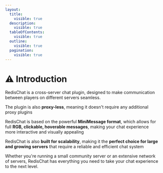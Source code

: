 ```yaml
---
layout:
  title:
    visible: true
  description:
    visible: true
  tableOfContents:
    visible: true
  outline:
    visible: true
  pagination:
    visible: true
---
```


# ⚠ Introduction

RedisChat is a cross-server chat plugin, designed to make communication between players on different servers seamless.&#x20;

The plugin is also **proxy-less**, meaning it doesn't require any additional proxy plugins

RedisChat is based on the powerful **MiniMessage format**, which allows for full **RGB, clickable, hoverable messages**, making your chat experience more interactive and visually appealing

RedisChat is also **built for scalability**, making it the **perfect choice for large and growing servers** that require a reliable and efficient chat system

Whether you're running a small community server or an extensive network of servers, RedisChat has everything you need to take your chat experience to the next level.
